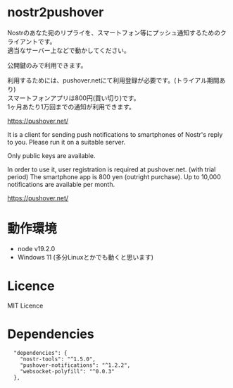 # nostr2pushover
Nostrのあなた宛のリプライを、スマートフォン等にプッシュ通知するためのクライアントです。  
適当なサーバー上などで動かしてください。  

公開鍵のみで利用できます。

利用するためには、pushover.netにて利用登録が必要です。(トライアル期間あり)  
スマートフォンアプリは800円(買い切り)です。  
1ヶ月あたり1万回までの通知が利用できます。

https://pushover.net/

It is a client for sending push notifications to smartphones of Nostr's reply to you.
Please run it on a suitable server.

Only public keys are available.

In order to use it, user registration is required at pushover.net. (with trial period)
The smartphone app is 800 yen (outright purchase).
Up to 10,000 notifications are available per month.

https://pushover.net/

# 動作環境
+ node v19.2.0
+ Windows 11 (多分Linuxとかでも動くと思います)

# Licence
MIT Licence

# Dependencies

```
  "dependencies": {
    "nostr-tools": "^1.5.0",
    "pushover-notifications": "^1.2.2",
    "websocket-polyfill": "^0.0.3"
  },
```
